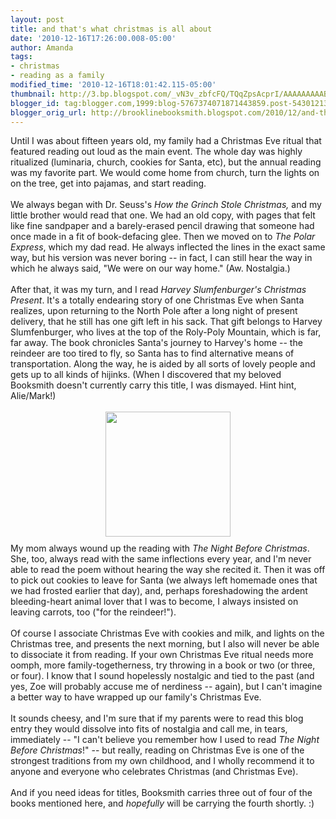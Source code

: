 ```yaml
---
layout: post
title: and that's what christmas is all about
date: '2010-12-16T17:26:00.008-05:00'
author: Amanda
tags:
- christmas
- reading as a family
modified_time: '2010-12-16T18:01:42.115-05:00'
thumbnail: http://3.bp.blogspot.com/_vN3v_zbfcFQ/TQqZpsAcprI/AAAAAAAAABo/WEnSQRNslno/s72-c/harvey.jpg
blogger_id: tag:blogger.com,1999:blog-5767374071871443859.post-5430121323284576331
blogger_orig_url: http://brooklinebooksmith.blogspot.com/2010/12/and-thats-what-christmas-is-all-about.html
---
```


<div style="text-align: left;">Until I was about fifteen years old, my family had a Christmas Eve ritual that featured reading out loud as the main event. The whole day was highly ritualized (luminaria, church, cookies for Santa, etc), but the annual reading was my favorite part. We would come home from church, turn the lights on on the tree, get into pajamas, and start reading.</div><div><br /></div><div>We always began with Dr. Seuss's <i>How the Grinch Stole Christmas, </i>and my little brother would read that one. We had an old copy, with pages that felt like fine sandpaper and a barely-erased pencil drawing that someone had once made in a fit of book-defacing glee. Then we moved on to <i>The Polar Express</i>, which my dad read. He always inflected the lines in the exact same way, but his version was never boring -- in fact, I can still hear the way in which he always said, "We were on our way home." (Aw. Nostalgia.) </div><div><br /></div><div style="text-align: left;">After that, it was my turn, and I read <i>Harvey Slumfenburger's Christmas Present</i>. It's a totally endearing story of one Christmas Eve when Santa realizes, upon returning to the North Pole after a long night of present delivery, that he still has one gift left in his sack. That gift belongs to Harvey Slumfenburger, who lives at the top of the Roly-Poly Mountain, which is far, far away. The book chronicles Santa's journey to Harvey's home -- the reindeer are too tired to fly, so Santa has to find alternative means of transportation. Along the way, he is aided by all sorts of lovely people and gets up to all kinds of hijinks. (When I discovered that my beloved Booksmith doesn't currently carry this title, I was dismayed. Hint hint, Alie/Mark!)</div><div style="text-align: left;"><br /></div><div style="text-align: left;"><a href="http://3.bp.blogspot.com/_vN3v_zbfcFQ/TQqZpsAcprI/AAAAAAAAABo/WEnSQRNslno/s1600/harvey.jpg"><img src="http://3.bp.blogspot.com/_vN3v_zbfcFQ/TQqZpsAcprI/AAAAAAAAABo/WEnSQRNslno/s200/harvey.jpg" border="0" alt="" id="BLOGGER_PHOTO_ID_5551418432154281650" style="display: block; margin-top: 0px; margin-right: auto; margin-bottom: 10px; margin-left: auto; text-align: center; cursor: pointer; width: 200px; height: 200px; " /></a><div style="text-align: left; ">My mom always wound up the reading with <i>The Night Before Christmas</i>. She, too, always read with the same inflections every year, and I'm never able to read the poem without hearing the way she recited it. Then it was off to pick out cookies to leave for Santa (we always left homemade ones that we had frosted earlier that day), and, perhaps foreshadowing the ardent bleeding-heart animal lover that I was to become, I always insisted on leaving carrots, too ("for the reindeer!").</div></div><div style="text-align: left;"><br /></div><div style="text-align: left;">Of course I associate Christmas Eve with cookies and milk, and lights on the Christmas tree, and presents the next morning, but I also will never be able to dissociate it from reading. If your own Christmas Eve ritual needs more oomph, more family-togetherness, try throwing in a book or two (or three, or four). I know that I sound hopelessly nostalgic and tied to the past (and yes, Zoe will probably accuse me of nerdiness -- again), but I can't imagine a better way to have wrapped up our family's Christmas Eve.</div><div style="text-align: left;"><br /></div><div style="text-align: left;">It sounds cheesy, and I'm sure that if my parents were to read this blog entry they would dissolve into fits of nostalgia and call me, in tears, immediately -- "I can't believe you remember how I used to read <i>The Night Before Christmas</i>!" -- but really, reading on Christmas Eve is one of the strongest traditions from my own childhood, and I wholly recommend it to anyone and everyone who celebrates Christmas (and Christmas Eve). </div><div style="text-align: left;"><br /></div><div style="text-align: left;">And if you need ideas for titles, Booksmith carries three out of four of the books mentioned here, and <i>hopefully</i> will be carrying the fourth shortly. :)</div>